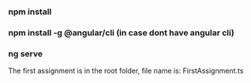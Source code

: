 ### npm install

### npm install -g @angular/cli (in case dont have angular cli)

### ng serve


The first assignment is in the root folder, file name is: FirstAssignment.ts